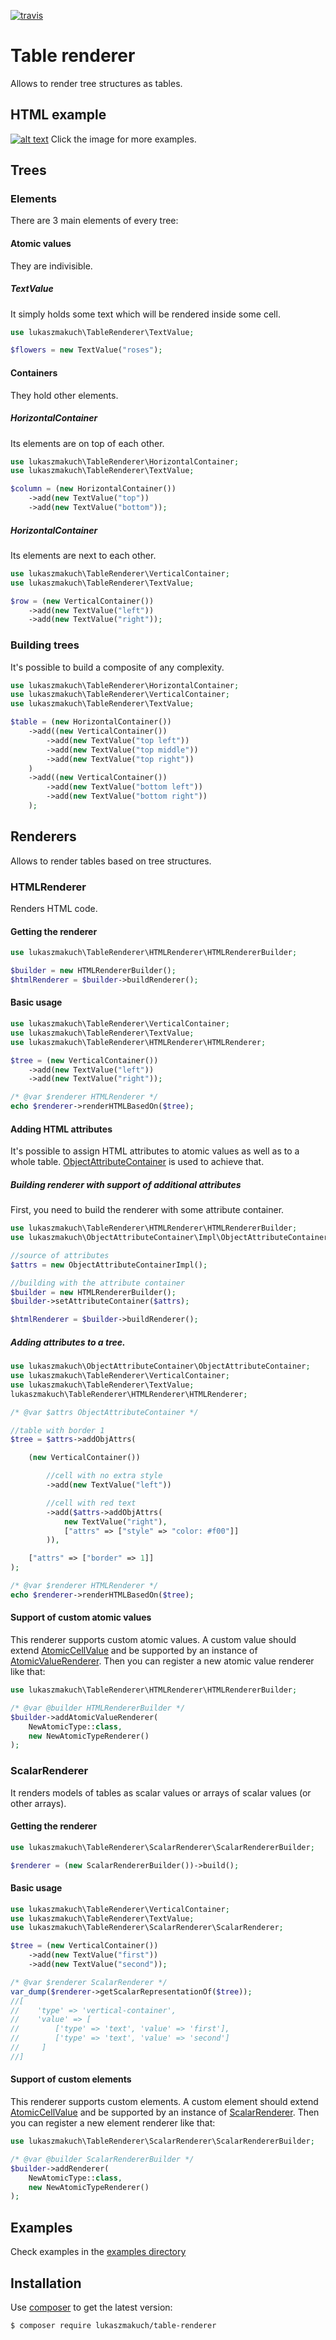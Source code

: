 [![travis](https://travis-ci.org/lukaszmakuch/table-renderer.svg)](https://travis-ci.org/lukaszmakuch/table-renderer)
# Table renderer
Allows to render tree structures as tables.
## HTML example
[![alt text](http://lukaszmakuch.pl/misc/table_renderer_one_step.jpg "Tree structure compared to an HTML structure")](http://lukaszmakuch.pl/misc/table_renderer.jpg)
Click the image for more examples.
## Trees
### Elements
There are 3 main elements of every tree:
#### Atomic values
They are indivisible.
##### TextValue
It simply holds some text which will be rendered inside some cell.
```php
use lukaszmakuch\TableRenderer\TextValue;

$flowers = new TextValue("roses");
```
#### Containers
They hold other elements.
##### HorizontalContainer
Its elements are on top of each other.
```php
use lukaszmakuch\TableRenderer\HorizontalContainer;
use lukaszmakuch\TableRenderer\TextValue;

$column = (new HorizontalContainer())
    ->add(new TextValue("top"))
    ->add(new TextValue("bottom"));
```
##### HorizontalContainer
Its elements are next to each other.
```php
use lukaszmakuch\TableRenderer\VerticalContainer;
use lukaszmakuch\TableRenderer\TextValue;

$row = (new VerticalContainer())
    ->add(new TextValue("left"))
    ->add(new TextValue("right"));
```
### Building trees
It's possible to build a composite of any complexity.
```php
use lukaszmakuch\TableRenderer\HorizontalContainer;
use lukaszmakuch\TableRenderer\VerticalContainer;
use lukaszmakuch\TableRenderer\TextValue;

$table = (new HorizontalContainer())
    ->add((new VerticalContainer())
        ->add(new TextValue("top left"))
        ->add(new TextValue("top middle"))
        ->add(new TextValue("top right"))
    )
    ->add((new VerticalContainer())
        ->add(new TextValue("bottom left"))
        ->add(new TextValue("bottom right"))
    );
```
## Renderers
Allows to render tables based on tree structures.

### HTMLRenderer
Renders HTML code.
#### Getting the renderer
```php
use lukaszmakuch\TableRenderer\HTMLRenderer\HTMLRendererBuilder;

$builder = new HTMLRendererBuilder();
$htmlRenderer = $builder->buildRenderer();
```
#### Basic usage
```php
use lukaszmakuch\TableRenderer\VerticalContainer;
use lukaszmakuch\TableRenderer\TextValue;
use lukaszmakuch\TableRenderer\HTMLRenderer\HTMLRenderer;

$tree = (new VerticalContainer())
    ->add(new TextValue("left"))
    ->add(new TextValue("right"));

/* @var $renderer HTMLRenderer */
echo $renderer->renderHTMLBasedOn($tree);
```

#### Adding HTML attributes
It's possible to assign HTML attributes to atomic values as well as to a whole table.
[ObjectAttributeContainer](https://github.com/lukaszmakuch/object-attribute-container) is used to achieve that.
##### Building renderer with support of additional attributes
First, you need to build the renderer with some attribute container.
```php
use lukaszmakuch\TableRenderer\HTMLRenderer\HTMLRendererBuilder;
use lukaszmakuch\ObjectAttributeContainer\Impl\ObjectAttributeContainerImpl;

//source of attributes
$attrs = new ObjectAttributeContainerImpl();

//building with the attribute container
$builder = new HTMLRendererBuilder();
$builder->setAttributeContainer($attrs);

$htmlRenderer = $builder->buildRenderer();
```
##### Adding attributes to a tree.
```php
use lukaszmakuch\ObjectAttributeContainer\ObjectAttributeContainer;
use lukaszmakuch\TableRenderer\VerticalContainer;
use lukaszmakuch\TableRenderer\TextValue;
lukaszmakuch\TableRenderer\HTMLRenderer\HTMLRenderer;

/* @var $attrs ObjectAttributeContainer */

//table with border 1
$tree = $attrs->addObjAttrs(

    (new VerticalContainer())

        //cell with no extra style
        ->add(new TextValue("left"))

        //cell with red text
        ->add($attrs->addObjAttrs(
            new TextValue("right"),
            ["attrs" => ["style" => "color: #f00"]]
        )),

    ["attrs" => ["border" => 1]]
);

/* @var $renderer HTMLRenderer */
echo $renderer->renderHTMLBasedOn($tree);
```
#### Support of custom atomic values
This renderer supports custom atomic values.
A custom value should extend [AtomicCellValue](src/AtomicCellValue.php) and be supported by an instance of [AtomicValueRenderer](src/HTMLRenderer/AtomicValueRenderer/AtomicValueRenderer.php).
Then you can register a new atomic value renderer like that:
```php
use lukaszmakuch\TableRenderer\HTMLRenderer\HTMLRendererBuilder;

/* @var @builder HTMLRendererBuilder */
$builder->addAtomicValueRenderer(
    NewAtomicType::class,
    new NewAtomicTypeRenderer()
);
```

### ScalarRenderer
It renders models of tables as scalar values or arrays of scalar values (or other arrays).
#### Getting the renderer
```php
use lukaszmakuch\TableRenderer\ScalarRenderer\ScalarRendererBuilder;

$renderer = (new ScalarRendererBuilder())->build();
```
#### Basic usage
```php
use lukaszmakuch\TableRenderer\VerticalContainer;
use lukaszmakuch\TableRenderer\TextValue;
use lukaszmakuch\TableRenderer\ScalarRenderer\ScalarRenderer;

$tree = (new VerticalContainer())
    ->add(new TextValue("first"))
    ->add(new TextValue("second"));

/* @var $renderer ScalarRenderer */
var_dump($renderer->getScalarRepresentationOf($tree));
//[
//    'type' => 'vertical-container',
//    'value' => [
//        ['type' => 'text', 'value' => 'first'],
//        ['type' => 'text', 'value' => 'second']
//     ]
//]
```
#### Support of custom elements
This renderer supports custom elements.
A custom element should extend [AtomicCellValue](src/AtomicCellValue.php) and be supported by an instance of [ScalarRenderer](src/ScalarRenderer/ScalarRenderer.php).
Then you can register a new element renderer like that:
```php
use lukaszmakuch\TableRenderer\ScalarRenderer\ScalarRendererBuilder;

/* @var @builder ScalarRendererBuilder */
$builder->addRenderer(
    NewAtomicType::class,
    new NewAtomicTypeRenderer()
);
```

## Examples
Check examples in the [examples directory](examples/)
## Installation
Use [composer](https://getcomposer.org) to get the latest version:
```
$ composer require lukaszmakuch/table-renderer
```
